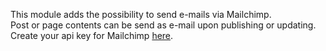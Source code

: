 This module adds the possibility to send e-mails via Mailchimp. <br>
Post or page contents can be send as e-mail upon publishing or updating.<br>
Create your api key for Mailchimp <a href='https://mailchimp.com/developer/marketing/guides/quick-start/'>here</a>.<br>